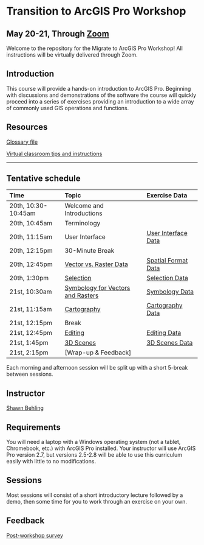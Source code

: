 # Transition to ArcGIS Pro Workshop 
## May 20-21, Through [Zoom](https://blm.zoomgov.com/j/1604904934?pwd=ZDFaZUJkdHNsSGlZZ2lpTW9UZC8xdz09)

Welcome to the repository for the Migrate to ArcGIS Pro Workshop! All instructions will be virtually delivered through Zoom.

## Introduction

This course will provide a hands-on introduction to ArcGIS Pro. Beginning with discussions and demonstrations of the software the course will quickly proceed into a series of exercises providing an introduction to a wide array of commonly used GIS operations and functions.

## Resources

[Glossary file](https://github.com/sbehling/Migrate-to-ArcGIS-Pro/blob/main/Glossary.pdf)

[Virtual classroom tips and instructions](https://github.com/sbehling/Migrate-to-ArcGIS-Pro/blob/main/1730-71%20Classroom%20Instructions.docx)

---

## Tentative schedule

| Time | Topic  | Exercise Data  
|:--|:--|:--|
| 20th, 10:30-10:45am  | Welcome and Introductions| |
| 20th, 10:45am  | Terminology | |
| 20th, 11:15am  | User Interface | [User Interface Data](https://github.com/sbehling/Migrate-to-ArcGIS-Pro/blob/main/User-Interface.zip) |
| 20th, 12:15pm  | 30-Minute Break |
| 20th, 12:45pm  | [Vector vs. Raster Data](https://github.com/sbehling/Migrate-to-ArcGIS-Pro/blob/main/Spatial_Data_Formats.pdf) | [Spatial Format Data](https://drive.google.com/file/d/1drz70U8axcxTmPWNGW2VWpZHpfXKtX_T/view?usp=sharing)
| 20th, 1:30pm  | [Selection](https://github.com/sbehling/Migrate-to-ArcGIS-Pro/blob/main/Selections.pdf) | [Selection Data](https://github.com/sbehling/Migrate-to-ArcGIS-Pro/blob/main/Selections_Project.zip)
| 21st, 10:30am | [Symbology for Vectors and Rasters](https://github.com/sbehling/Migrate-to-ArcGIS-Pro/blob/main/Symbology.pdf) | [Symbology Data](https://github.com/sbehling/Migrate-to-ArcGIS-Pro/blob/main/Selections_Project.zip)
| 21st, 11:15am  | [Cartography](https://github.com/sbehling/Migrate-to-ArcGIS-Pro/blob/main/Cartography.pdf) | [Cartography Data](https://github.com/sbehling/Migrate-to-ArcGIS-Pro/blob/main/Cartography_Project.zip) |
| 21st, 12:15pm | Break | 
| 21st, 12:45pm| [Editing](https://github.com/sbehling/Migrate-to-ArcGIS-Pro/blob/main/Editing_and_Coordinate_Systems.pdf) | [Editing Data](https://github.com/sbehling/Migrate-to-ArcGIS-Pro/blob/main/Editing_and_Coordinate_Systems.pdf)  
| 21st, 1:45pm| [3D Scenes]() | [3D Scenes Data]() |  
| 21st, 2:15pm| [Wrap-up & Feedback]


Each morning and afternoon session will be split up with a short 5-break between sessions. 


## Instructor

[Shawn Behling](https://shawnbehling.com)


## Requirements

You will need a laptop with a Windows operating system (not a tablet, Chromebook, etc.) with ArcGIS Pro installed.
Your instructor will use ArcGIS Pro version 2.7, but versions 2.5-2.8 will be able to use this curriculum easily with little to no modifications.

## Sessions

Most sessions will consist of a short introductory lecture followed by a demo, then some time for you to work through an exercise on your own.

## Feedback 

[Post-workshop survey](https://docs.google.com/forms/d/e/1FAIpQLSfPl1p4O6D6GKR2sw6rhx1SsLskC-8vFg84krK2924l5vlg-g/viewform?usp=sf_link)
